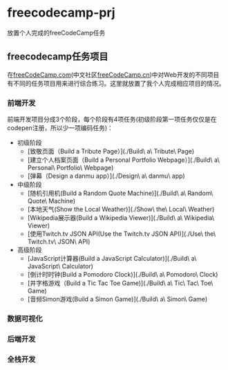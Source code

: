 # freecodecamp-prj
放置个人完成的freeCodeCamp任务

## freecodecamp任务项目
在[freeCodeCamp.com](freeCodeCamp.com)(中文社区[freeCodeCamp.cn](freeCodeCamp.cn))中对Web开发的不同项目有不同的任务项目用来进行综合练习。这里就放置了我个人完成相应项目的情况。

### 前端开发
前端开发项目分成3个阶段，每个阶段有4项任务(初级阶段第一项任务仅仅是在codepen注册，所以少一项编码任务)：
* 初级阶段
    - [致敬页面（Build a Tribute Page）](./Build\ a\ Tribute\ Page)
    - [建立个人档案页面（Build a Personal Portfolio Webpage）](./Build\ a\ Personal\ Portfolio\ Webpage)
    - [弹幕（Design a danmu app）](./Design\ a\ danmu\ app)
* 中级阶段
    - [随机引用机(Build a Random Quote Machine)](./Build\ a\ Random\ Quote\ Machine)
    - [本地天气(Show the Local Weather)](./Show\ the\ Local\ Weather)
    - [Wikipedia展示器(Build a Wikipedia Viewer)](./Build\ a\ Wikipedia\ Viewer)
    - [使用Twitch.tv JSON API(Use the Twitch.tv JSON API)](./Use\ the\ Twitch.tv\ JSON\ API)
* 高级阶段
    - [JavaScript计算器(Build a JavaScript Calculator)](./Build\ a\ JavaScript\ Calculator)
    - [倒计时时钟(Build a Pomodoro Clock)](./Build\ a\ Pomodoro\ Clock)
    - [井字格游戏（Build a Tic Tac Toe Game)](./Build\ a\ Tic\ Tac\ Toe\ Game)
    - [音频Simon游戏(Build a Simon Game)](./Build\ a\ Simon\ Game)

### 数据可视化
### 后端开发
### 全栈开发
